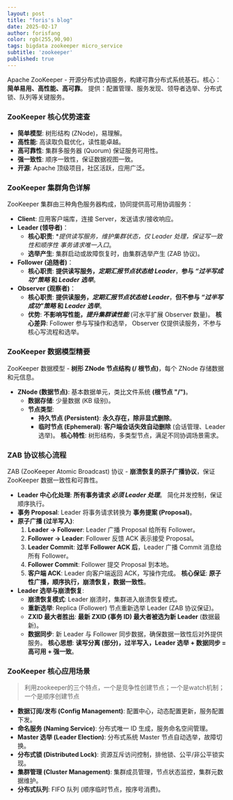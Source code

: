 ```yaml
---
layout: post
title: "foris's blog"
date: 2025-02-17
author: forisfang 
color: rgb(255,90,90)
tags: bigdata zookeeper micro_service 
subtitle: 'zookeeper'
published: true
---
```




Apache ZooKeeper - 开源分布式协调服务，构建可靠分布式系统基石。核心：**简单易用、高性能、高可靠**。 提供：配置管理、服务发现、领导者选举、分布式锁、队列等关键服务。

### ZooKeeper 核心优势速查

*   **简单模型**:  树形结构 (ZNode)，易理解。
*   **高性能**:  高读取负载优化，读性能卓越。
*   **高可靠性**:  集群多服务器 (Quorum) 保证服务可用性。
*   **强一致性**:  顺序一致性，保证数据视图一致。
*   **开源**:  Apache 顶级项目，社区活跃，应用广泛。



### ZooKeeper 集群角色详解
ZooKeeper 集群由三种角色服务器构成，协同提供高可用协调服务：

*   **Client**:  应用客户端库，连接 Server，发送请求/接收响应。
*   **Leader (领导者)**：
    *   **核心职责**:  **提供读写服务，维护集群状态，*仅 Leader  处理，保证写一致性和顺序性 *事务请求唯一入口***。
    *   **选举产生**:  集群启动或故障恢复时，由集群选举产生 (ZAB 协议)。
*   **Follower (追随者)**：
    *   **核心职责**:  **提供读写服务，*定期汇报节点状态给 Leader***，**参与 *“过半写成功”策略* 和 *Leader 选举***。
*   **Observer (观察者)**：
    *   **核心职责**:  **提供读服务，*定期汇报节点状态给 Leader***，**但不参与 *“过半写成功”策略* 和 *Leader 选举***。
    *   **优势**:  **不影响写性能，*提升集群读性能*** (可水平扩展 Observer 数量)。
**核心差异**:  Follower 参与写操作和选举， Observer 仅提供读服务，不参与核心写流程和选举。




### ZooKeeper 数据模型精要

ZooKeeper 数据模型 - **树形 ZNode 节点结构 (/ 根节点)**，每个 ZNode 存储数据和元信息。
*   **ZNode (数据节点)**:  基本数据单元，类比文件系统 **(根节点 "/")**。
    *   **数据存储**:  少量数据 (KB 级别)。
    *   **节点类型**:
        *   **持久节点 (Persistent)**:  **永久存在，除非显式删除**。
        *   **临时节点 (Ephemeral)**:  **客户端会话失效自动删除** (会话管理、Leader 选举)。
**核心特性**:  树形结构，多类型节点，满足不同协调场景需求。




### ZAB 协议核心流程

ZAB (ZooKeeper Atomic Broadcast) 协议 -  **崩溃恢复的原子广播协议**，保证 ZooKeeper 数据一致性和可靠性。

*   **Leader 中心化处理**:  **所有事务请求 *必须 Leader 处理***。  简化并发控制，保证顺序执行。
*   **事务 Proposal**:  Leader 将事务请求转换为 **事务提案 (Proposal)**。
*   **原子广播 (过半写入)**:
    1.  **Leader  -> Follower**:  Leader  广播 Proposal  给所有 Follower。
    2.  **Follower -> Leader**:  Follower  反馈  ACK  表示接受 Proposal。
    3.  **Leader  Commit**:  **过半 Follower  ACK  后**，Leader  广播  Commit  消息给所有 Follower。
    4.  **Follower  Commit**:  Follower  提交 Proposal  到本地。
    5.  **客户端  ACK**:  Leader  向客户端返回  ACK，写操作完成。
**核心保证**:  **原子性广播，顺序执行，崩溃恢复，数据一致性**。
*   **Leader 选举与崩溃恢复**:
    *   **崩溃恢复模式**:  Leader  崩溃时，集群进入崩溃恢复模式。
    *   **重新选举**:  Replica (Follower)  节点重新选举  Leader (ZAB 协议保证)。
    *   **ZXID 最大者胜出**:  **最新 ZXID (事务 ID)  最大者被选为新 Leader** (数据最新)。
    *   **数据同步**:  新 Leader  与 Follower  同步数据，确保数据一致性后对外提供服务。
**核心思想**:  **读写分离 (部分)，过半写入，Leader 选举 + 数据同步 = 高可用 + 强一致**。



### ZooKeeper 核心应用场景

> 利用zookeeper的三个特点，一个是竞争性创建节点；一个是watch机制；一个是顺序创建节点

*   **数据订阅/发布 (Config Management)**:  配置中心，动态配置更新，服务配置下发。
*   **命名服务 (Naming Service)**:  分布式唯一 ID 生成，服务命名空间管理。
*   **Master 选举 (Leader Election)**:  分布式系统 Master 节点自动选举，故障切换。
*   **分布式锁 (Distributed Lock)**:  资源互斥访问控制，排他锁、公平/非公平锁实现。
*   **集群管理 (Cluster Management)**:  集群成员管理，节点状态监控，集群元数据维护。
*   **分布式队列**: FIFO 队列 (顺序临时节点，按序号消费)。


